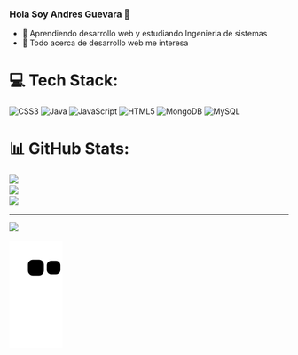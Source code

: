 ### Hola Soy Andres Guevara 👋

- 🌱 Aprendiendo desarrollo web y estudiando Ingenieria de sistemas
- 🤔 Todo acerca de desarrollo web me interesa

# 💻 Tech Stack:
![CSS3](https://img.shields.io/badge/css3-%231572B6.svg?style=flat&logo=css3&logoColor=white) ![Java](https://img.shields.io/badge/java-%23ED8B00.svg?style=flat&logo=java&logoColor=white) ![JavaScript](https://img.shields.io/badge/javascript-%23323330.svg?style=flat&logo=javascript&logoColor=%23F7DF1E) ![HTML5](https://img.shields.io/badge/html5-%23E34F26.svg?style=flat&logo=html5&logoColor=white) ![MongoDB](https://img.shields.io/badge/MongoDB-%234ea94b.svg?style=flat&logo=mongodb&logoColor=white) ![MySQL](https://img.shields.io/badge/mysql-%2300f.svg?style=flat&logo=mysql&logoColor=white)
# 📊 GitHub Stats:
![](https://github-readme-stats.vercel.app/api?username=Andresssg&theme=dark&hide_border=false&include_all_commits=false&count_private=true)<br/>
![](https://github-readme-streak-stats.herokuapp.com/?user=Andresssg&theme=dark&hide_border=false)<br/>
![](https://github-readme-stats.vercel.app/api/top-langs/?username=Andresssg&theme=dark&hide_border=false&include_all_commits=false&count_private=true&layout=compact)

---
[![](https://visitcount.itsvg.in/api?id=Andresssg&icon=0&color=0)](https://visitcount.itsvg.in)

![Snake animation](https://github.com/Andresssg/Andresssg/blob/output/github-contribution-grid-snake.svg)
